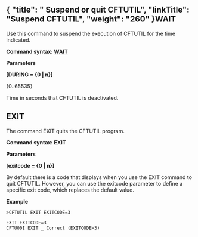 {
    "title": " Suspend or quit CFTUTIL",
    "linkTitle": "Suspend CFTUTIL",
    "weight": "260"
}WAIT
----

<span id="About_the_WAIT_Command"></span>Use this command to suspend the execution of CFTUTIL for
the time indicated.

****Command syntax: [WAIT](../../#WAIT)****

**Parameters**

**[DURING = {<span class="underline">0</span> &#124; n}]**

{0..65535}

Time in seconds that CFTUTIL is deactivated.

EXIT
----

The command EXIT quits the CFTUTIL program.

****Command syntax: EXIT****

**Parameters**

**[exitcode = {<span class="underline">0</span> &#124; n}]**

By default there is a code that displays when you use the EXIT command to quit CFTUTIL. However, you can use the exitcode parameter to define a specific exit code, which replaces the default value.

****Example****

```
>CFTUTIL EXIT EXITCODE=3
 
EXIT EXITCODE=3
CFTU00I EXIT _ Correct (EXITCODE=3)
```
